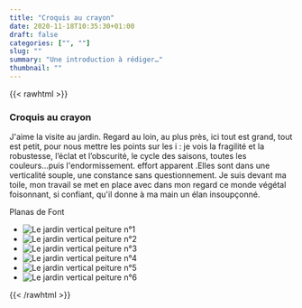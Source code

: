 ```yaml
---
title: "Croquis au crayon"
date: 2020-11-18T10:35:30+01:00
draft: false
categories: ["", ""]
slug: ""
summary: "Une introduction à rédiger…"
thumbnail: ""
---
```


{{< rawhtml >}}
<article class="gallery-article">
	<h3>Croquis au crayon</h3>
	<p>J'aime la visite au jardin. Regard au loin, au plus près, ici tout est grand, tout est petit, pour nous mettre les points sur les i : je vois la fragilité et la robustesse, l’éclat et l’obscurité, le cycle des saisons, toutes les couleurs...puis l'endormissement. effort apparent .Elles sont dans une verticalité souple, une constance sans questionnement. Je suis devant ma toile, mon travail se met en place avec dans mon regard ce monde végétal foisonnant, si confiant, qu'il donne à ma main un élan insoupçonné.</p>
	<p class="signature">Planas de Font</p>
</article>
<ul class="parent">
    <li class="child">
    	<img src="Le-Jardin-Vertical-011.jpg" alt="Le jardin vertical peiture n°1">
    </li>
    <li class="child">
    	<img src="Le-Jardin-Vertical-02.jpg" alt="Le jardin vertical peiture n°2">
    </li>
    <li class="child">
    	<img src="Le-Jardin-Vertical-03.jpg" alt="Le jardin vertical peiture n°3">
    </li>
    <li class="child">
    	<img src="Le-Jardin-Vertical-04.jpg" alt="Le jardin vertical peiture n°4">
    </li>
    <li class="child">
    	<img src="Le-Jardin-Vertical-05.jpg" alt="Le jardin vertical peiture n°5">
    </li>
    <li class="child">
    	<img src="Le-Jardin-Vertical-07.jpg" alt="Le jardin vertical peiture n°6">
    </li>
</ul>
{{< /rawhtml >}}